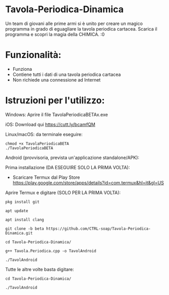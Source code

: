 # Tavola-Periodica-Dinamica
Un team di giovani alle prime armi si è unito per creare un magico programma in grado di eguagliare la tavola periodica cartacea. Scarica il programma e scopri la magia della CHIMICA. :0

# Funzionalità:

 - Funziona
 - Contiene tutti i dati di una tavola periodica cartacea
 - Non richiede una connessione ad Internet

# Istruzioni per l'utilizzo:

Windows: Aprire il file TavolaPeriodicaBETAx.exe


iOS: Download qui https://cutt.ly/bcamfQM


Linux/macOS: 
 da terminale eseguire:
 
    chmod +x TavolaPeriodicaBETA
    ./TavolaPeriodicaBETA


Android (provvisoria, prevista un'applicazione standalone/APK):

Prima installazione (DA ESEGUIRE SOLO LA PRIMA VOLTA):
 - Scaricare Termux dal Play Store https://play.google.com/store/apps/details?id=com.termux&hl=it&gl=US

Aprire Termux e digitare (SOLO PER LA PRIMA VOLTA):

    pkg install git
    
    apt update
    
    apt install clang
    
    git clone -b beta https://github.com/CTRL-soap/Tavola-Periodica-Dinamica.git
    
    cd Tavola-Periodica-Dinamica/
    
    g++ Tavola.Periodica.cpp -o TavolAndroid
    
    ./TavolAndroid
    
Tutte le altre volte basta digitare:

    cd Tavola-Periodica-Dinamica/
    
    ./TavolAndroid
